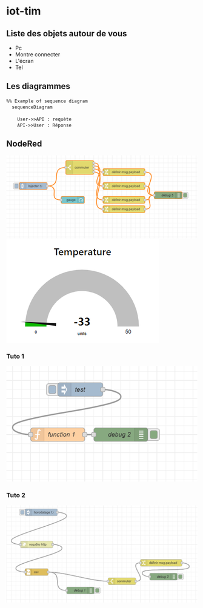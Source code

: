 # iot-tim

## Liste des objets autour de vous
- Pc
- Montre connecter 
- L'écran 
- Tel

## Les diagrammes
```mermaid
%% Example of sequence diagram
  sequenceDiagram

    User->>API : requète
    API->>User : Réponse 
```

## NodeRed
![flow](temp-scema.png)
![flow](result-temp.png)

### Tuto 1
![flow](tutor1.png)

### Tuto 2
![flow](tuto-2.png)
